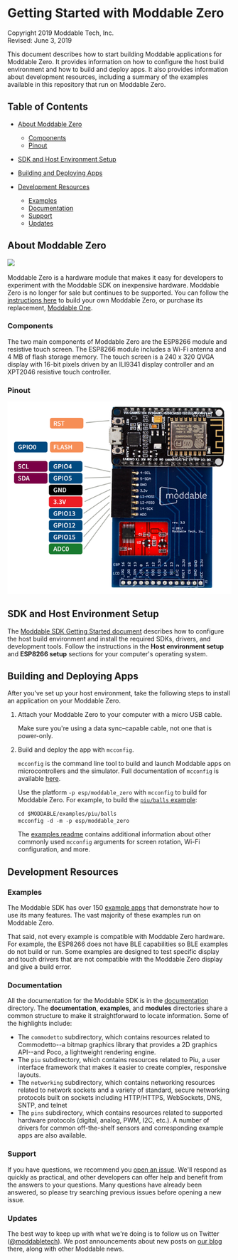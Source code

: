 # Getting Started with Moddable Zero

Copyright 2019 Moddable Tech, Inc.<BR>
Revised: June 3, 2019

This document describes how to start building Moddable applications for Moddable Zero. It provides information on how to configure the host build environment and how to build and deploy apps. It also provides information about development resources, including a summary of the examples available in this repository that run on Moddable Zero.

## Table of Contents

- [About Moddable Zero](#about-moddable-zero)
	- [Components](#components)
	- [Pinout](#pinout)
- [SDK and Host Environment Setup](#setup)

- [Building and Deploying Apps](#building-and-deploying-apps)

- [Development Resources](#development-resources)
	- [Examples](#examples)
	- [Documentation](#documentation)
	- [Support](#support)
	- [Updates](#updates)

<a id="about-moddable-zero"></a>
## About Moddable Zero

<img src="../assets/moddable/moddable-zero-sm.jpg">

Moddable Zero is a hardware module that makes it easy for developers to experiment with the Moddable SDK on inexpensive hardware. Moddable Zero is no longer for sale but continues to be supported. You can follow the [instructions here](../displays/wiring-guide-generic-2.4-spi.md) to build your own Moddable Zero, or purchase its replacement, [Moddable One](./moddable-one.md).

<a id="components"></a>
### Components

The two main components of Moddable Zero are the ESP8266 module and resistive touch screen. The ESP8266 module includes a Wi-Fi antenna and 4 MB of flash storage memory. The touch screen is a 240 x 320 QVGA display with 16-bit pixels driven by an ILI9341 display controller and an XPT2046 resistive touch controller.

<a id="pinout"></a>
### Pinout

<img src="../assets/devices/moddable-zero-pinout.png">

<a id="setup"></a>
## SDK and Host Environment Setup

The [Moddable SDK Getting Started document](../Moddable%20SDK%20-%20Getting%20Started.md) describes how to configure the host build environment and install the required SDKs, drivers, and development tools. Follow the instructions in the **Host environment setup** and **ESP8266 setup** sections for your computer's operating system.

<a id="building-and-deploying-apps"></a>
## Building and Deploying Apps

After you've set up your host environment, take the following steps to install an application on your Moddable Zero.

1. Attach your Moddable Zero to your computer with a micro USB cable.

	Make sure you're using a data sync&#8211;capable cable, not one that is power-only.

2. Build and deploy the app with `mcconfig`.

	`mcconfig` is the command line tool to build and launch Moddable apps on microcontrollers and the simulator. Full documentation of `mcconfig` is available [here](../tools/tools.md). 
	
	Use the platform `-p esp/moddable_zero`  with `mcconfig` to build for Moddable Zero. For example, to build the [`piu/balls` example](../../examples/piu/balls):
	
	```
	cd $MODDABLE/examples/piu/balls
	mcconfig -d -m -p esp/moddable_zero
	```
	
	The [examples readme](../../examples) contains additional information about other commonly used `mcconfig` arguments for screen rotation, Wi-Fi configuration, and more.

<a id="development-resources"></a>
## Development Resources

<a id="examples"></a>
### Examples

The Moddable SDK has over 150 [example apps](../../examples) that demonstrate how to use its many features. The vast majority of these examples run on Moddable Zero. 

That said, not every example is compatible with Moddable Zero hardware. For example, the ESP8266 does not have BLE capabilities so BLE examples do not build or run. Some examples are designed to test specific display and touch drivers that are not compatible with the Moddable Zero display and give a build error.

<a id="documentation"></a>
### Documentation

All the documentation for the Moddable SDK is in the [documentation](../) directory. The **documentation**, **examples**, and **modules** directories share a common structure to make it straightforward to locate information. Some of the highlights include: 

- The `commodetto` subdirectory, which contains resources related to Commodetto--a bitmap graphics library that provides a 2D graphics API--and Poco, a lightweight rendering engine.
- The `piu` subdirectory, which contains resources related to Piu, a user interface framework that makes it easier to create complex, responsive layouts.
- The `networking` subdirectory, which contains networking resources related to network sockets and a variety of standard, secure networking protocols built on sockets including HTTP/HTTPS, WebSockets, DNS, SNTP, and telnet
- The `pins` subdirectory, which contains resources related to supported hardware protocols (digital, analog, PWM, I2C, etc.). A number of drivers for common off-the-shelf sensors and corresponding example apps are also available.

<a id="support"></a>
### Support

If you have questions, we recommend you [open an issue](https://github.com/Moddable-OpenSource/moddable/issues). We'll respond as quickly as practical, and other developers can offer help and benefit from the answers to your questions. Many questions have already been answered, so please try searching previous issues before opening a new issue.

<a id="updates"></a>
### Updates

The best way to keep up with what we're doing is to follow us on Twitter ([@moddabletech](https://twitter.com/moddabletech)). We post announcements about new posts on [our blog](http://blog.moddable.com/) there, along with other Moddable news.
